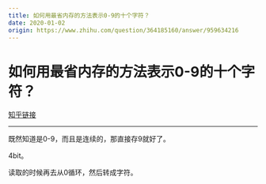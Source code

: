 ```yaml
---
title: 如何用最省内存的方法表示0-9的十个字符？
date: 2020-01-02
origin: https://www.zhihu.com/question/364185160/answer/959634216
---
```

# 如何用最省内存的方法表示0-9的十个字符？

[知乎链接](https://www.zhihu.com/question/364185160/answer/959634216)

---------

<span class="RichText ztext CopyrightRichText-richText" itemprop="text"><p>既然知道是0-9，而且是连续的，那直接存9就好了。</p><p>4bit。</p><p>读取的时候再去从0循环，然后转成字符。</p></span>